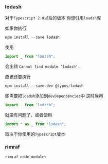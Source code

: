 ### lodash
对于`Typescript 2.0`以后的版本
你想引用`loadsh`库

如果你执行
```javascript
npm install --save lodash 
```
使用
```javascript
import _ from "lodash";
```
会出错 `Cannot find module 'lodash'.`

应该还要执行
```javascript
npm install --save-dev @types/lodash
```
即需要把`loadsh`添加到`devDependencies`中
这时候再

```javascript
import _ from "lodash";
```
就没有问题了，或者使用
```javascript
import * as _ from "lodash";
```
取决于你使用的`Typescript`版本

### rimraf
```javascript
rimraf node_modules
```